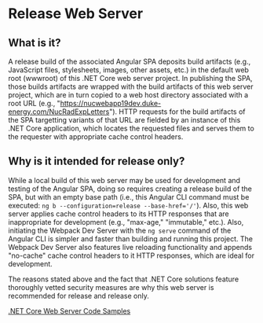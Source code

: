 ﻿# Release Web Server

## What is it?

A release build of the associated Angular SPA deposits build artifacts (e.g., JavaScript files, stylesheets,
images, other assets, etc.) in the default web root (wwwroot) of this .NET Core web server project.
In publishing the SPA, those builds artifacts are wrapped with the build artifacts of this web server
project, which are in turn copied to a web host directory associated with a root URL
(e.g., "https://nucwebapp19dev.duke-energy.com/NucRadExpLetters"). HTTP requests for the build artifacts
of the SPA targetting variants of that URL are fielded by an instance of this .NET Core application, which
locates the requested files and serves them to the requester with appropriate cache control headers.

## Why is it intended for release only?

While a local build of this web server may be used for development and testing of the Angular SPA, 
doing so requires creating a release build of the SPA, but with an empty base path (i.e., this
Angular CLI command must be executed: `ng b --configuration=release --base-href='/'`). Also, this
web server applies cache control headers to its HTTP responses that are inappropriate for
development (e.g., "max-age," "immutable," etc.). Also, initiating the Webpack Dev Server with the
`ng serve` command of the Angular CLI is simpler and faster than building and running this project.
The Webpack Dev Server also features live reloading functionality and appends "no-cache" cache
control headers to it HTTP responses, which are ideal for development.

The reasons stated above and the fact that .NET Core solutions feature thoroughly vetted security
measures are why this web server is recommended for release and release only.


[.NET Core Web Server Code Samples](https://github.com/dotnet/AspNetCore.Docs/tree/main/aspnetcore/fundamentals/static-files/samples/3.x/StaticFilesSample)